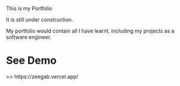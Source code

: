 This is my Portfolio

It is still under construction.

My portfolio would contain all I have learnt, including my projects as a software engineer.

<h1>See Demo</h1> >> https://zeegab.vercel.app/
